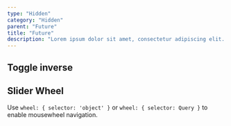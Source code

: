 ```yaml
---
type: "Hidden"
category: "Hidden"
parent: "Future"
title: "Future"
description: "Lorem ipsum dolor sit amet, consectetur adipiscing elit. Nunc tempus laoreet leo sit amet iaculis."
---
```


## Toggle inverse	

<demo>
  <demoinline src="demos/components/toggle/animation-css-multiple">
  </demoinline>
  <demoinline src="demos/components/toggle/animation-css-inverse">
  </demoinline>
</demo>

## Slider Wheel	

Use `wheel: { selector: 'object' }` or `wheel: { selector: Query }` to enable mousewheel navigation.	

<demo>	
  <demoinline src="demos/components/slider/wheel">	
  </demoinline>	
</demo>	
